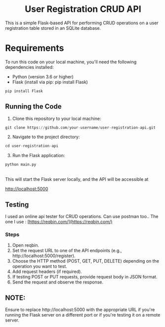 <h1 align="center">User Registration CRUD API</h1>

This is a simple Flask-based API for performing CRUD operations on a user registration table stored in an SQLite database.

# Requirements
To run this code on your local machine, you'll need the following dependencies installed:
<br>
* Python (version 3.6 or higher)
* Flask (install via pip: pip install Flask)

```python
pip install Flask
```
## Running the Code
1.  Clone this repository to your local machine:
```python
git clone https://github.com/your-username/user-registration-api.git
```
2.  Navigate to the project directory:
```python
cd user-registration-api
```
3.  Run the Flask application:
```python
python main.py
```
<br>
This will start the Flask server locally, and the API will be accessible at 

[http://localhost:5000](http://localhost:5000)

## Testing

I used an online api tester for CRUD operations. Can use postman too..
The one I use :
[https://reqbin.com/](https://reqbin.com/)

### Steps 
1. Open reqbin.
2. Set the request URL to one of the API endpoints (e.g., http://localhost:5000/register).
3. Choose the HTTP method (POST, GET, PUT, DELETE) depending on the operation you want to test.
4. Add request headers (if required).
5. If testing POST or PUT requests, provide request body in JSON format.
6. Send the request and observe the response.

## NOTE: 
Ensure to replace http://localhost:5000 with the appropriate URL if you're running the Flask server on a different port or if you're testing it on a remote server.


